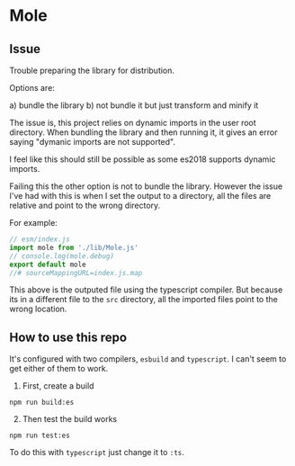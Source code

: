 # Mole

## Issue

Trouble preparing the library for distribution.

Options are:

a) bundle the library
b) not bundle it but just transform and minify it

The issue is, this project relies on dynamic imports in the user root directory. When bundling the library and then running it, it gives an error saying "dymanic imports are not supported".

I feel like this should still be possible as some es2018 supports dynamic imports.

Failing this the other option is not to bundle the library. However the issue I've had with this is when I set the output to a directory, all the files are relative and point to the wrong directory.

For example:

```js
// esm/index.js
import mole from './lib/Mole.js'
// console.log(mole.debug)
export default mole
//# sourceMappingURL=index.js.map
```

This above is the outputed file using the typescript compiler. But because its in a different file to the `src` directory, all the imported files point to the wrong location.

## How to use this repo

It's configured with two compilers, `esbuild` and `typescript`. I can't seem to get either of them to work.

1. First, create a build

```shell
npm run build:es
```

2. Then test the build works

```shell
npm run test:es
```

To do this with `typescript` just change it to `:ts`.

